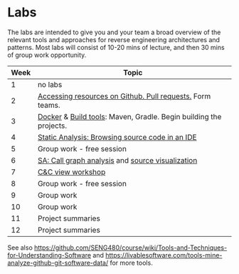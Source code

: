 # Labs

The labs are intended to give you and your team a broad overview of the relevant tools and approaches for reverse engineering architectures and patterns. Most labs will consist of 10-20 mins of lecture, and then 30 mins of group work opportunity. 

| Week | Topic |
|-----|-----|
|  1 | no labs |
| 2 | [Accessing resources on Github. Pull requests.](labs/github.md) Form teams. |
| 3| [Docker](labs/docker.md) & [Build tools](labs/build.md): Maven, Gradle. Begin building the projects. |
| 4 |[Static Analysis: Browsing source code in an IDE](labs/sa1.md) |
| 5 | Group work - free session |
|6 | [SA: Call graph analysis](labs/sa-cga.md) and [source visualization](https://octo.github.com/projects/repo-visualization) |
| 7 | [C&C view workshop](labs/c-and-c.md) |
| 8 | Group work - free session |
| 9 | Group work |
| 10 | Group work |
| 11 | Project summaries |
| 12 | Project summaries |

See also https://github.com/SENG480/course/wiki/Tools-and-Techniques-for-Understanding-Software and https://livablesoftware.com/tools-mine-analyze-github-git-software-data/ for more tools.

